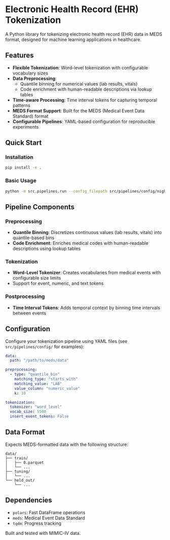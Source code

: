 # Electronic Health Record (EHR) Tokenization

A Python library for tokenizing electronic health record (EHR) data in MEDS format, designed for machine learning applications in healthcare.

## Features

- **Flexible Tokenization**: Word-level tokenization with configurable vocabulary sizes
- **Data Preprocessing**: 
  - Quantile binning for numerical values (lab results, vitals)
  - Code enrichment with human-readable descriptions via lookup tables
- **Time-aware Processing**: Time interval tokens for capturing temporal patterns
- **MEDS Format Support**: Built for the MEDS (Medical Event Data Standard) format
- **Configurable Pipelines**: YAML-based configuration for reproducible experiments

## Quick Start

### Installation
```bash
pip install -e .
```

### Basic Usage
```bash
python -m src.pipelines.run --config_filepath src/pipelines/config/nightingale_no_code_enrich.yaml --run_name my_experiment
```

## Pipeline Components

### Preprocessing
- **Quantile Binning**: Discretizes continuous values (lab results, vitals) into quantile-based bins
- **Code Enrichment**: Enriches medical codes with human-readable descriptions using lookup tables

### Tokenization
- **Word-Level Tokenizer**: Creates vocabularies from medical events with configurable size limits
- Support for event, numeric, and text tokens

### Postprocessing
- **Time Interval Tokens**: Adds temporal context by binning time intervals between events

## Configuration

Configure your tokenization pipeline using YAML files (see `src/pipelines/config/` for examples):

```yaml
data:
  path: "/path/to/meds/data"

preprocessing:
  - type: "quantile_bin"
    matching_type: "starts_with"
    matching_value: "LAB"
    value_column: "numeric_value"
    k: 10

tokenization:
  tokenizer: "word_level"
  vocab_size: 5500
  insert_event_tokens: False
```

## Data Format

Expects MEDS-formatted data with the following structure:
```
data/
├── train/
│   ├── 0.parquet
│   └── ...
├── tuning/
│   └── ...
└── held_out/
    └── ...
```

## Dependencies

- `polars`: Fast DataFrame operations
- `meds`: Medical Event Data Standard
- `tqdm`: Progress tracking

Built and tested with MIMIC-IV data.